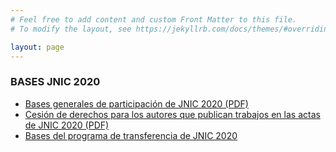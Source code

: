 ```yaml
---
# Feel free to add content and custom Front Matter to this file.
# To modify the layout, see https://jekyllrb.com/docs/themes/#overriding-theme-defaults

layout: page
---
```


### __BASES JNIC 2020__

* [Bases generales de participación de JNIC 2020 (PDF)]({{site.url}}/assets/bases-participacion-JNIC-2020.pdf)
* [Cesión de derechos para los autores que publican trabajos en las actas de JNIC 2020 (PDF)]({{site.url}}/assets/cesion-derechos-JNIC2020.pdf)
* [Bases del programa de transferencia de JNIC 2020](https://transferencia.jnic.es/)
